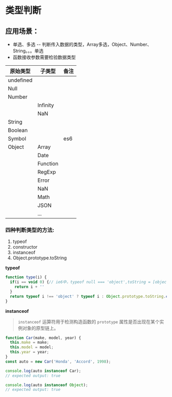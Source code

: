 
# 类型判断

## 应用场景： 

- 单选、多选 -- 判断传入数据的类型，Array多选，Object、Number、String。。。单选
- 函数接收参数需要检验数据类型

|原始类型|子类型|备注|
|---|---|--|
|undefined|||
|Null|||
|Number|||
||Infinity||
||NaN||
|String|||
|Boolean|||
|Symbol||es6|
|Object|Array||
||Date||
||Function||
||RegExp||
||Error||
||NaN||
||Math||
||JSON||
||...||

### 四种判断类型的方法:

1. typeof
2. constructor
3. instanceof
4. Object.prototype.toString

**typeof**

```js
function type(i) {
  if(i == void 0) {// ie6中，typeof null === 'object',toString = [object object]
    return i + ''
  }
  return typeof i !== 'object' ? typeof i : Object.prototype.toString.call(i).toLowerCase().replace('[object ','').replace(']','')
}
```

**instanceof**

> `instanceof` 运算符用于检测构造函数的 `prototype` 属性是否出现在某个实例对象的原型链上。

```js
function Car(make, model, year) {
  this.make = make;
  this.model = model;
  this.year = year;
}
const auto = new Car('Honda', 'Accord', 1998);

console.log(auto instanceof Car);
// expected output: true

console.log(auto instanceof Object);
// expected output: true
```
